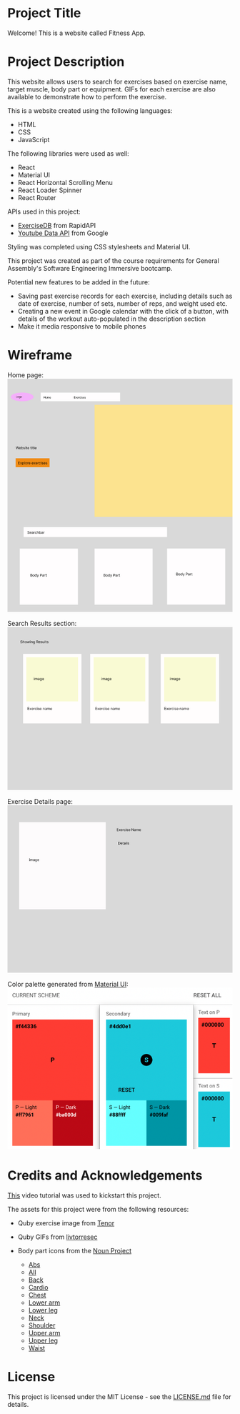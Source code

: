 # Project Title
Welcome! This is a website called Fitness App.

# Project Description
This website allows users to search for exercises based on exercise name, target muscle, body part or equipment. GIFs for each exercise are also available to demonstrate how to perform the exercise.

This is a website created using the following languages:
- HTML
- CSS
- JavaScript 

The following libraries were used as well:
- React
- Material UI
- React Horizontal Scrolling Menu
- React Loader Spinner
- React Router

APIs used in this project:
- [ExerciseDB](https://rapidapi.com/justin-WFnsXH_t6/api/exercisedb?utm_source=youtube.com%2FJavaScriptMastery&utm_medium=referral&utm_campaign=DevRel) from RapidAPI
- [Youtube Data API](https://developers.google.com/youtube/v3) from Google

Styling was completed using CSS stylesheets and Material UI.

This project was created as part of the course requirements for General Assembly's Software Engineering Immersive bootcamp.

Potential new features to be added in the future:
- Saving past exercise records for each exercise, including details such as date of exercise, number of sets, number of reps, and weight used etc.
- Creating a new event in Google calendar with the click of a button, with details of the workout auto-populated in the description section
- Make it media responsive to mobile phones

# Wireframe
Home page:
![Home page](/src/assets/wireframes/Home.jpeg)

Search Results section:
![Search Results section](/src/assets/wireframes/Results%20section.png)

Exercise Details page:
![Exercise Details page](/src/assets/wireframes/Details%20page.jpeg)

Color palette generated from [Material UI](https://material.io/resources/color/#!/?view.left=0&view.right=1):
![color palette](/src/assets/wireframes/Color%20Palette.png)

# Credits and Acknowledgements
[This](https://www.youtube.com/watch?v=KBpoBc98BwM&t=1s&ab_channel=JavaScriptMastery) video tutorial was used to kickstart this project.

The assets for this project were from the following resources:
- Quby exercise image from [Tenor](https://tenor.com/view/quby-quby-gif-quby-sticker-pentol-pentol-sticker-gif-26373690)

- Quby GIFs from [livtorresec](https://getstickerpack.com/stickers/quby-pentol-gif)

- Body part icons from the [Noun Project](https://thenounproject.com)
    - [Abs](https://thenounproject.com/icon/body-5127184/)
    - [All](https://thenounproject.com/icon/body-789989/)
    - [Back](https://thenounproject.com/icon/back-body-4553491/)
    - [Cardio](https://thenounproject.com/icon/cardio-3698271/)
    - [Chest](https://thenounproject.com/icon/six-pack-4655406/)
    - [Lower arm](https://thenounproject.com/icon/arm-3926263/)
    - [Lower leg](https://thenounproject.com/icon/calf-3437519/)
    - [Neck](https://thenounproject.com/icon/neck-1786708/)
    - [Shoulder](https://thenounproject.com/icon/shoulder-3437417/)
    - [Upper arm](https://thenounproject.com/icon/arm-663872/)
    - [Upper leg](https://thenounproject.com/icon/leg-muscle-1861016/)
    - [Waist](https://thenounproject.com/icon/waist-4704563/)

# License
This project is licensed under the MIT License - see the [LICENSE.md](https://github.com/tanruyi/fitness_app/blob/main/LICENSE) file for details.